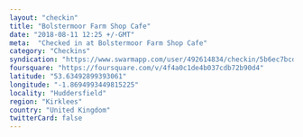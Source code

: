```yaml
---
layout: "checkin"
title: "Bolstermoor Farm Shop Cafe"
date: "2018-08-11 12:25 +/-GMT"
meta:  "Checked in at Bolstermoor Farm Shop Cafe"
category: "Checkins"
syndication: "https://www.swarmapp.com/user/492614834/checkin/5b6ec7bcda7080002d5a71de"
foursquare: "https://foursquare.com/v/4f4a0c1de4b037cdb72b90d4"
latitude: "53.63492899393061"
longitude: "-1.8694993449815225"
locality: "Huddersfield"
region: "Kirklees"
country: "United Kingdom"
twitterCard: false
---
```


